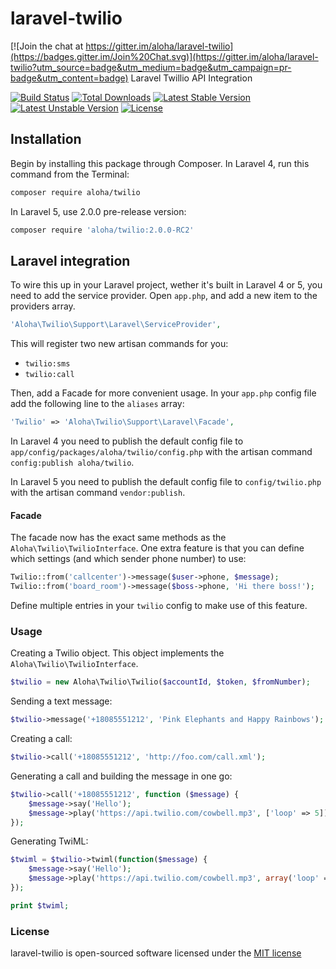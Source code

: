 laravel-twilio
===============

[![Join the chat at https://gitter.im/aloha/laravel-twilio](https://badges.gitter.im/Join%20Chat.svg)](https://gitter.im/aloha/laravel-twilio?utm_source=badge&utm_medium=badge&utm_campaign=pr-badge&utm_content=badge)
Laravel Twillio API Integration

[![Build Status](https://travis-ci.org/aloha/laravel-twilio.svg)](https://travis-ci.org/aloha/laravel-twilio)
[![Total Downloads](https://poser.pugx.org/aloha/twilio/downloads.svg)](https://packagist.org/packages/aloha/twilio)
[![Latest Stable Version](https://poser.pugx.org/aloha/twilio/v/stable.svg)](https://packagist.org/packages/aloha/twilio)
[![Latest Unstable Version](https://poser.pugx.org/aloha/twilio/v/unstable.svg)](https://packagist.org/packages/aloha/twilio)
[![License](https://poser.pugx.org/aloha/twilio/license.svg)](https://packagist.org/packages/aloha/twilio)

## Installation

Begin by installing this package through Composer. In Laravel 4, run this command from the Terminal:
```bash
composer require aloha/twilio
```
In Laravel 5, use 2.0.0 pre-release version:
```bash
composer require 'aloha/twilio:2.0.0-RC2'
```
## Laravel integration

To wire this up in your Laravel project, wether it's built in Laravel 4 or 5, you need to add the service provider. Open `app.php`, and add a new item to the providers array.

```php
'Aloha\Twilio\Support\Laravel\ServiceProvider',
```

This will register two new artisan commands for you:

- `twilio:sms`
- `twilio:call`

Then, add a Facade for more convenient usage. In your `app.php` config file add the following line to the `aliases` array:

```php
'Twilio' => 'Aloha\Twilio\Support\Laravel\Facade',
```

In Laravel 4 you need to publish the default config file to `app/config/packages/aloha/twilio/config.php` with the artisan command `config:publish aloha/twilio`.

In Laravel 5 you need to publish the default config file to `config/twilio.php` with the artisan command `vendor:publish`.

#### Facade

The facade now has the exact same methods as the `Aloha\Twilio\TwilioInterface`.
One extra feature is that you can define which settings (and which sender phone number) to use:

```php
Twilio::from('callcenter')->message($user->phone, $message);
Twilio::from('board_room')->message($boss->phone, 'Hi there boss!');
```

Define multiple entries in your `twilio` config to make use of this feature.

### Usage

Creating a Twilio object. This object implements the `Aloha\Twilio\TwilioInterface`.

```php
$twilio = new Aloha\Twilio\Twilio($accountId, $token, $fromNumber);
```

Sending a text message:

```php
$twilio->message('+18085551212', 'Pink Elephants and Happy Rainbows');
```

Creating a call:

```php
$twilio->call('+18085551212', 'http://foo.com/call.xml');
```

Generating a call and building the message in one go:

```php
$twilio->call('+18085551212', function ($message) {
    $message->say('Hello');
    $message->play('https://api.twilio.com/cowbell.mp3', ['loop' => 5]);
});
```

Generating TwiML:

```php
$twiml = $twilio->twiml(function($message) {
    $message->say('Hello');
    $message->play('https://api.twilio.com/cowbell.mp3', array('loop' => 5));
});

print $twiml;
```

### License

laravel-twilio is open-sourced software licensed under the [MIT license](http://opensource.org/licenses/MIT)
